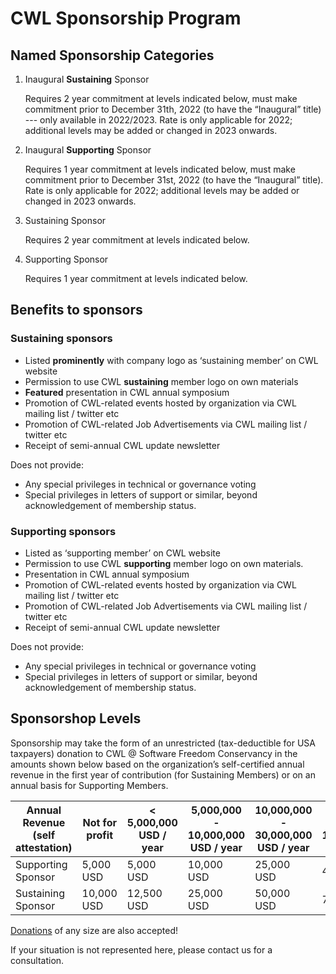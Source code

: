 # CWL Sponsorship Program

## Named Sponsorship Categories

1. Inaugural **Sustaining** Sponsor

   Requires 2 year commitment at levels indicated below, must make
   commitment prior to December 31th, 2022 (to have the “Inaugural” title)
   --- only available in 2022/2023. 
   Rate is only applicable for 2022; additional levels may be added or changed in 2023 onwards.
2. Inaugural **Supporting** Sponsor

   Requires 1 year commitment at levels indicated below, must make commitment
   prior to December 31st, 2022 (to have the “Inaugural” title).
   Rate is only applicable for 2022; additional levels may be added or changed in 2023 onwards. 
3. Sustaining Sponsor

   Requires 2 year commitment at levels indicated below.
4. Supporting Sponsor

   Requires 1 year commitment at levels indicated below.

## Benefits to sponsors
### Sustaining sponsors
* Listed **prominently** with company logo as ‘sustaining member’ on CWL website 
* Permission to use CWL **sustaining** member logo on own materials 
* **Featured** presentation in CWL annual symposium 
* Promotion of CWL-related events hosted by organization via CWL mailing list / twitter etc 
* Promotion of CWL-related Job Advertisements via CWL mailing list / twitter etc
* Receipt of semi-annual CWL update newsletter 

Does not provide:
* Any special privileges in technical or governance voting
* Special privileges in letters of support or similar, beyond acknowledgement
of membership status. 

### Supporting sponsors
* Listed as ‘supporting member’ on CWL website 
* Permission to use CWL **supporting** member logo on own materials. 
* Presentation in CWL annual symposium 
* Promotion of CWL-related events hosted by organization via CWL mailing list / twitter etc 
* Promotion of CWL-related Job Advertisements via CWL mailing list / twitter etc
* Receipt of semi-annual CWL update newsletter 

Does not provide:
* Any special privileges in technical or governance voting
* Special privileges in letters of support or similar, beyond acknowledgement
of membership status. 

## Sponsorshop Levels

Sponsorship may take the form of an unrestricted (tax-deductible for USA
taxpayers) donation to CWL @ Software Freedom Conservancy in the amounts shown
below based on the organization’s self-certified annual revenue in the first
year of contribution (for Sustaining Members) or on an annual basis for
Supporting Members.

| Annual Revenue (self attestation) | Not for profit | < 5,000,000 USD / year | 5,000,000 - 10,000,000 USD / year | 10,000,000 - 30,000,000 USD / year | 30,000,000 - 100,000,000 USD / year | > 100,000,000 USD / year |
|-----------------------------------|----------------|------------------------|-----------------------------------|------------------------------------|-------------------------------------|--------------------------|
| Supporting Sponsor                | 5,000 USD      | 5,000 USD              | 10,000 USD                        | 25,000 USD                         | 40,000 USD                          | 60,000 USD               |
| Sustaining Sponsor                | 10,000 USD     | 12,500 USD             | 25,000 USD                        | 50,000 USD                         | 75,000 USD                          | 100,000 USD              |


[Donations](https://github.com/common-workflow-language/governance#donations)
of any size are also accepted!

If your situation is not represented here, please contact us for a consultation.

